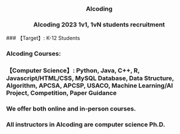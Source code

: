 <h3 style="text-align: center;">AIcoding</h3>
<h3 style="text-align: center;">AIcoding 2023 1v1, 1vN students recruitment</h3>
### 【Target】: K-12 Students

### AIcoding Courses:
### 【Computer Science】: Python, Java, C++, R, Javascript/HTML/CSS, MySQL Database, Data Structure, Algorithm, APCSA, APCSP, USACO, Machine Learning/AI Project, Competition, Paper Guidance
### We offer both online and in-person courses.
### All instructors in AIcoding are computer science Ph.D.

